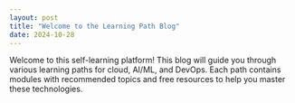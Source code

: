 ```yaml
---
layout: post
title: "Welcome to the Learning Path Blog"
date: 2024-10-28
---
```


Welcome to this self-learning platform! This blog will guide you through various learning paths for cloud, AI/ML, and DevOps. Each path contains modules with recommended topics and free resources to help you master these technologies.